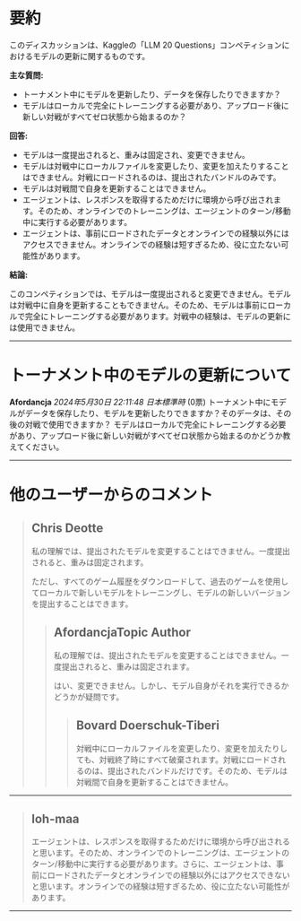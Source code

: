 # 要約 
このディスカッションは、Kaggleの「LLM 20 Questions」コンペティションにおけるモデルの更新に関するものです。

**主な質問:**

* トーナメント中にモデルを更新したり、データを保存したりできますか？
* モデルはローカルで完全にトレーニングする必要があり、アップロード後に新しい対戦がすべてゼロ状態から始まるのか？

**回答:**

* モデルは一度提出されると、重みは固定され、変更できません。
* モデルは対戦中にローカルファイルを変更したり、変更を加えたりすることはできません。対戦にロードされるのは、提出されたバンドルのみです。
* モデルは対戦間で自身を更新することはできません。
* エージェントは、レスポンスを取得するためだけに環境から呼び出されます。そのため、オンラインでのトレーニングは、エージェントのターン/移動中に実行する必要があります。
* エージェントは、事前にロードされたデータとオンラインでの経験以外にはアクセスできません。オンラインでの経験は短すぎるため、役に立たない可能性があります。

**結論:**

このコンペティションでは、モデルは一度提出されると変更できません。モデルは対戦中に自身を更新することもできません。そのため、モデルは事前にローカルで完全にトレーニングする必要があります。対戦中の経験は、モデルの更新には使用できません。


---
# トーナメント中のモデルの更新について

**Afordancja** *2024年5月30日 22:11:48 日本標準時* (0票)
トーナメント中にモデルがデータを保存したり、モデルを更新したりできますか？そのデータは、その後の対戦で使用できますか？
モデルはローカルで完全にトレーニングする必要があり、アップロード後に新しい対戦がすべてゼロ状態から始まるのかどうか教えてください。

---
# 他のユーザーからのコメント

> ## Chris Deotte
> 
> 私の理解では、提出されたモデルを変更することはできません。一度提出されると、重みは固定されます。
> 
> ただし、すべてのゲーム履歴をダウンロードして、過去のゲームを使用してローカルで新しいモデルをトレーニングし、モデルの新しいバージョンを提出することはできます。
> 
> 
> 
> > ## AfordancjaTopic Author
> > 
> > 
> > 私の理解では、提出されたモデルを変更することはできません。一度提出されると、重みは固定されます。
> > 
> > はい、変更できません。しかし、モデル自身がそれを実行できるかどうかが疑問です。
> > 
> > 
> > 
> > > ## Bovard Doerschuk-Tiberi
> > > 
> > > 対戦中にローカルファイルを変更したり、変更を加えたりしても、対戦終了時にすべて破棄されます。対戦にロードされるのは、提出されたバンドルだけです。そのため、モデルは対戦間で自身を更新することはできません。
> > > 
> > > 
> > > 
---
> ## loh-maa
> 
> エージェントは、レスポンスを取得するためだけに環境から呼び出されると思います。そのため、オンラインでのトレーニングは、エージェントのターン/移動中に実行する必要があります。さらに、エージェントは、事前にロードされたデータとオンラインでの経験以外にはアクセスできないと思います。オンラインでの経験は短すぎるため、役に立たない可能性があります。
> 
> 
> 
--- 


